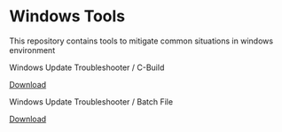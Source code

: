 # Windows Tools

This repository contains tools to mitigate common situations in windows environment 

<p>Windows Update Troubleshooter / C-Build</p><a href="test/wut.exe">Download</a>
<p>Windows Update Troubleshooter / Batch File</p><a href="test/wut.exe">Download</a>